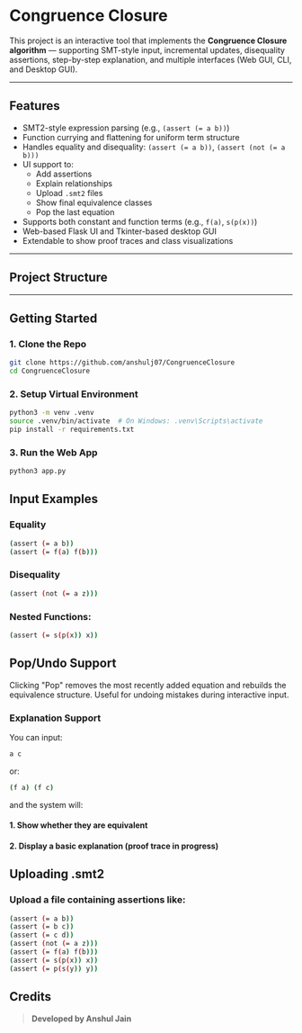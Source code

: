# Congruence Closure

This project is an interactive tool that implements the **Congruence Closure algorithm** — supporting SMT-style input, incremental updates, disequality assertions, step-by-step explanation, and multiple interfaces (Web GUI, CLI, and Desktop GUI).

---

## Features

- SMT2-style expression parsing (e.g., `(assert (= a b))`)
- Function currying and flattening for uniform term structure
- Handles equality and disequality: `(assert (= a b))`, `(assert (not (= a b)))`
- UI support to:
  - Add assertions
  - Explain relationships
  - Upload `.smt2` files
  - Show final equivalence classes
  - Pop the last equation
- Supports both constant and function terms (e.g., `f(a)`, `s(p(x))`)
- Web-based Flask UI and Tkinter-based desktop GUI
- Extendable to show proof traces and class visualizations

---

## Project Structure



---

## Getting Started

### 1. Clone the Repo

```bash
git clone https://github.com/anshulj07/CongruenceClosure
cd CongruenceClosure
````
### 2. Setup Virtual Environment 
```bash
python3 -m venv .venv
source .venv/bin/activate  # On Windows: .venv\Scripts\activate
pip install -r requirements.txt
````
### 3. Run the Web App
```bash
python3 app.py
````

## Input Examples

### Equality
```bash
(assert (= a b))
(assert (= f(a) f(b)))
````

### Disequality
```bash
(assert (not (= a z)))
````

### Nested Functions:
```bash
(assert (= s(p(x)) x))
````

## Pop/Undo Support
Clicking "Pop" removes the most recently added equation and rebuilds the equivalence structure. Useful for undoing mistakes during interactive input.

### Explanation Support
You can input:
```bash
a c
````
or:

```bash
(f a) (f c)
````

and the system will:
#### 1. Show whether they are equivalent

#### 2. Display a basic explanation (proof trace in progress)

## Uploading .smt2
### Upload a file containing assertions like:
````bash
(assert (= a b))
(assert (= b c))
(assert (= c d))
(assert (not (= a z)))
(assert (= f(a) f(b)))
(assert (= s(p(x)) x))
(assert (= p(s(y)) y))
````

## Credits

> **Developed by Anshul Jain**  